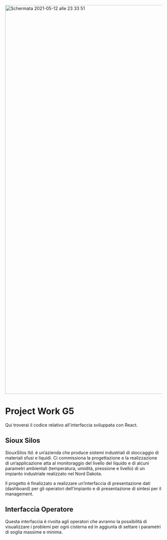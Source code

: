 <img width="1253" alt="Schermata 2021-05-12 alle 23 33 51" src="https://user-images.githubusercontent.com/56846676/118101297-bc189400-b3d7-11eb-85eb-f4dd684c922f.png">

# Project Work G5
Qui troverai il codice relativo all'interfaccia sviluppata con React.
## Sioux Silos
SiouxSilos ltd. è un’azienda che produce sistemi industriali di stoccaggio di materiali sfusi e liquidi.
Ci commissiona la progettazione e la realizzazione di un’applicazione atta al monitoraggio del livello del
liquido e di alcuni parametri ambientali (temperatura, umidità, pressione e livello) di un impianto industriale realizzato nel
Nord Dakota.

Il progetto è finalizzato a realizzare un’interfaccia di presentazione dati (dashboard) per gli operatori
dell’impianto e di presentazione di sintesi per il management.

## Interfaccia Operatore

Questa interfaccia è rivolta agli operatori che avranno la possibilità di visualizzare i problemi per ogni cisterna  ed in aggiunta di settare i parametri di soglia massime e minima.

